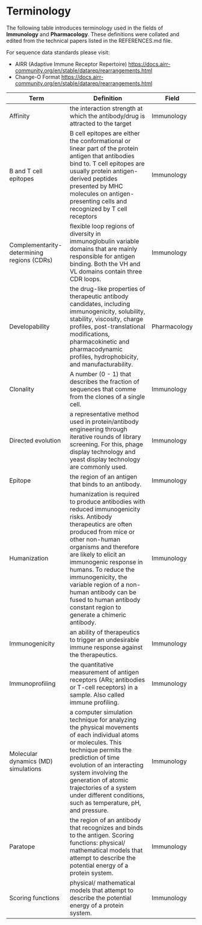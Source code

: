 # Terminology
The following table introduces terminology used in the fields of __Immunology__ and __Pharmacology__. These definitions were collated and edited from the technical papers listed in the REFERENCES.md file.

For sequence data standards please visit: 
- AIRR (Adaptive Immune Receptor Repertoire) https://docs.airr-community.org/en/stable/datarep/rearrangements.html
- Change-O Format https://docs.airr-community.org/en/stable/datarep/rearrangements.html

Term | Definition | Field
-------- | ----------- | ------
Affinity | the interaction strength at which the antibody/drug is attracted to the target | Immunology
B and T cell epitopes | B cell epitopes are either the conformational or linear part of the protein antigen that antibodies bind to. T cell epitopes are usually protein antigen-derived peptides presented by MHC molecules on antigen-presenting cells and recognized by T cell receptors | Immunology 
Complementarity-determining regions (CDRs) | flexible loop regions of diversity in immunoglobulin variable domains that are mainly responsible for antigen binding. Both the VH and VL domains contain three CDR loops. | Immunology
Developability | the drug-like properties of therapeutic antibody candidates, including immunogenicity, solubility, stability, viscosity, charge profiles, post-translational modifications, pharmacokinetic and pharmacodynamic profiles, hydrophobicity, and manufacturability. | Pharmacology
Clonality |A number (0 - 1) that describes the fraction of sequences that comme from the clones of a single cell.|Immunology
Directed evolution | a representative method used in protein/antibody engineering through iterative rounds of library screening. For this, phage display technology and yeast display technology are commonly used. | Immunology
Epitope | the region of an antigen that binds to an antibody. | Immunology
Humanization | humanization is required to produce antibodies with reduced immunogenicity risks. Antibody therapeutics are often produced from mice or other non-human organisms and therefore are likely to elicit an immunogenic response in humans. To reduce the immunogenicity, the variable region of a non-human antibody can be fused to human antibody constant region to generate a chimeric antibody. | Immunology
Immunogenicity | an ability of therapeutics to trigger an undesirable immune response against the therapeutics. | Immunology
Immunoprofiling | the quantitative measurement of antigen receptors (ARs; antibodies or T-cell receptors) in a sample. Also called immune profiling. | Immunology
Molecular dynamics (MD) simulations | a computer simulation technique for analyzing the physical movements of each individual atoms or molecules. This technique permits the prediction of time evolution of an interacting system involving the generation of atomic trajectories of a system under different conditions, such as temperature, pH, and pressure. | Immunology
Paratope | the region of an antibody that recognizes and binds to the antigen. Scoring functions: physical/ mathematical models that attempt to describe the potential energy of a protein system. | Immunology
Scoring functions | physical/ mathematical models that attempt to describe the potential energy of a protein system. | Immunology
